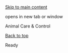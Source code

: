 [Skip to main content](https://www.pittsburghpa.gov/Resident-Services/A-Z-Frequently-Visited/Animal-Care-Control#main-content)

opens in new tab or window

Animal Care & Control

[Back to top](https://www.pittsburghpa.gov/Resident-Services/A-Z-Frequently-Visited/Animal-Care-Control#body-top)

Ready
